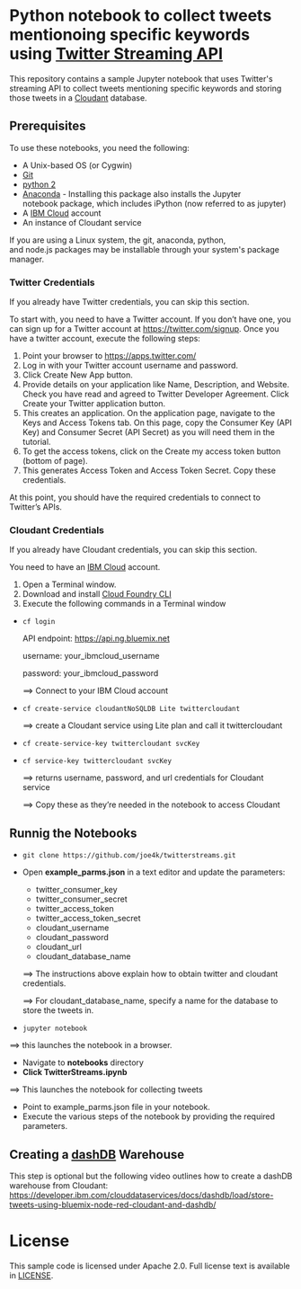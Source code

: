 # Python notebook to collect tweets mentionoing specific keywords using [Twitter Streaming API](https://dev.twitter.com/streaming/overview)
This repository contains a sample Jupyter notebook that uses Twitter's streaming API to collect tweets mentioning specific keywords and storing those tweets in a [Cloudant](https://cloudant.com/) database.


## Prerequisites
To use these notebooks, you need the following:
* A Unix-based OS (or Cygwin)
* [Git](https://git-scm.com/downloads)
* [python 2](https://www.python.org/downloads/)
* [Anaconda](https://www.continuum.io/downloads) - Installing this package also installs the Jupyter notebook package, which includes iPython (now referred to as jupyter)
* A [IBM Cloud](https://ibm.com/cloud) account
* An instance of Cloudant service

If you are using a Linux system, the git, anaconda, python, and node.js packages may be installable through your system's package manager.

### Twitter Credentials
If you already have Twitter credentials, you can skip this section. 

To start with, you need to have a Twitter account. If you don’t have one, you can sign up for a Twitter account at https://twitter.com/signup. Once you have a twitter account, execute the following steps:

1. Point your browser to https://apps.twitter.com/ 
2. Log in with your Twitter account username and password.
3. Click Create New App button.
4. Provide details on your application like Name, Description, and Website. Check you have read and agreed to Twitter Developer Agreement. Click Create your Twitter application button.
5. This creates an application. On the application page, navigate to the Keys and Access Tokens tab. On this page, copy the Consumer Key (API Key) and Consumer Secret (API Secret) as you will need them in the tutorial.
6. To get the access tokens, click on the Create my access token button (bottom of page).
7. This generates Access Token and Access Token Secret. Copy these credentials.

At this point, you should have the required credentials to connect to Twitter’s APIs.

### Cloudant Credentials
If you already have Cloudant credentials, you can skip this section.

You need to have an [IBM Cloud](https://ibm.com/cloud) account.

1. Open a Terminal window.
2. Download and install [Cloud Foundry CLI](https://github.com/cloudfoundry/cli#downloads)
3. Execute the following commands in a Terminal window
  * ```cf login```

     API endpoint: https://api.ng.bluemix.net

     username:	your_ibmcloud_username

     password: 	your_ibmcloud_password

     ==> Connect to your IBM Cloud account
  * ```cf create-service cloudantNoSQLDB Lite twittercloudant```

     ==> create a Cloudant service using Lite plan and call it twittercloudant
  * ```cf create-service-key twittercloudant svcKey```
  * ```cf service-key twittercloudant svcKey```

     ==> returns username, password, and url credentials for Cloudant service

     ==> Copy these as they’re needed in the notebook to access Cloudant

## Runnig the Notebooks
* ```git clone https://github.com/joe4k/twitterstreams.git```
* Open **example_parms.json** in a text editor and update the parameters:
  * twitter_consumer_key
  * twitter_consumer_secret
  * twitter_access_token
  * twitter_access_token_secret
  * cloudant_username
  * cloudant_password
  * cloudant_url
  * cloudant_database_name
  
  ==> The instructions above explain how to obtain twitter and cloudant credentials.

  ==> For cloudant_database_name, specify a name for the database to store the tweets in.
* ```jupyter notebook```

==> this launches the notebook in a browser.
* Navigate to **notebooks** directory
* **Click TwitterStreams.ipynb**

==> This launches the notebook for collecting tweets
* Point to example_parms.json file in your notebook.
* Execute the various steps of the notebook by providing the required parameters.

## Creating a [dashDB](https://console.bluemix.net/docs/services/dashDB/dashDB.html#dashDB) Warehouse

This step is optional but the following video outlines how to create a dashDB warehouse from Cloudant:
https://developer.ibm.com/clouddataservices/docs/dashdb/load/store-tweets-using-bluemix-node-red-cloudant-and-dashdb/

# License

  This sample code is licensed under Apache 2.0.
  Full license text is available in [LICENSE](LICENSE).

